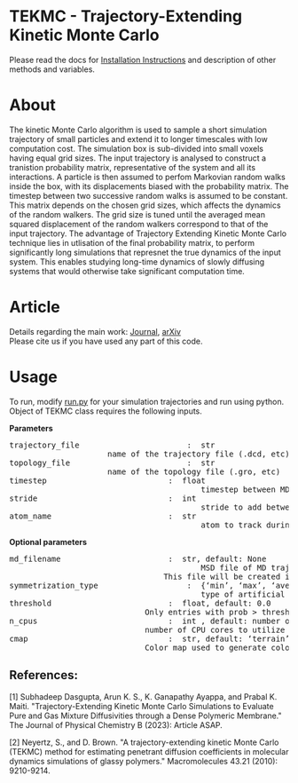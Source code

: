 # TEKMC - Trajectory-Extending Kinetic Monte Carlo

Please read the docs for [Installation Instructions](docs/installation_instructions.md) and description of other methods and variables.

# About

The kinetic Monte Carlo algorithm is used to sample a short simulation trajectory of small particles and extend it to longer timescales with low computation cost.
The simulation box is sub-divided into small voxels having equal grid sizes.
The input trajectory is analysed to construct a tranistion probability matrix, representative of the system and all its interactions.
A particle is then assumed to perfom Markovian random walks inside the box, with its displacements biased with the probability matrix.
The timestep between two successive random walks is assumed to be constant.
This matrix depends on the chosen grid sizes, which affects the dynamics of the random walkers.
The grid size is tuned until the averaged mean squared displacement of the random walkers correspond to that of the input trajectory.
The advantage of Trajectory Extending Kinetic Monte Carlo technique lies in utlisation of the final probability matrix, to perform significantly long simulations that represnet the true dynamics of the input system.
This enables studying long-time dynamics of slowly diffusing systems that would otherwise take significant computation time.

# Article
Details regarding the main work: [Journal](https://pubs.acs.org/doi/10.1021/acs.jpcb.3c05661), [arXiv](https://doi.org/10.48550/arXiv.2311.02878) \
Please cite us if you have used any part of this code.

# Usage
To run, modify [run.py](tools/run.py) for your simulation trajectories and run using python.
Object of TEKMC class requires the following inputs.

**Parameters**
<pre>
trajectory_file                       :  str 
					 name of the trajectory file (.dcd, etc)
topology_file	                      :  str 
					 name of the topology file (.gro, etc)
timestep	                      :  float
                                         timestep between MD frames in ns
stride		                      :  int
                                         stride to add between the frames of the trajectory
atom_name 	                      :  str
                                         atom to track during TEKMC
</pre>

**Optional parameters**
<pre>
md_filename	                      :  str, default: None
                                         MSD file of MD trajectories (should contain time and msd in ns and A^2)
		       	                 This file will be created if not provided
symmetrization_type                   :  {‘min’, ‘max’, ‘average’}, default: ‘average’
                                         type of artificial symmetrization imposed during TEKMC
threshold	                      :  float, default: 0.0
			                 Only entries with prob > threshold will be retained in the probability matrix
n_cpus		                      :  int , default: number of cores in the system
			                 number of CPU cores to utilize during TEKMC run
cmap		                      :  str, default: ‘terrain’
			                 Color map used to generate colors whenever required
</pre>


## References:
[1] Subhadeep Dasgupta, Arun K. S., K. Ganapathy Ayappa, and Prabal K. Maiti. "Trajectory-Extending Kinetic Monte Carlo Simulations to Evaluate Pure and Gas Mixture Diffusivities through a Dense Polymeric Membrane." The Journal of Physical Chemistry B (2023): Article ASAP.

[2] Neyertz, S., and D. Brown. "A trajectory-extending kinetic Monte Carlo (TEKMC) method for estimating penetrant diffusion coefficients in molecular dynamics simulations of glassy polymers." Macromolecules 43.21 (2010): 9210-9214.
